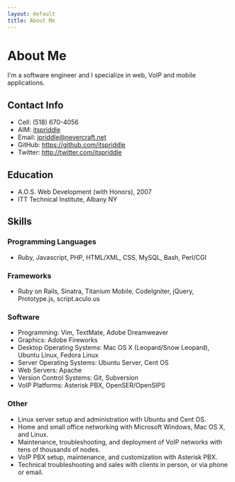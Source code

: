 ```yaml
---
layout: default
title: About Me
---
```


# About Me

I'm a software engineer and I specialize in web, VoIP and mobile applications.


## Contact Info

  * Cell: (518) 670-4056
  * AIM: [itspriddle](aim:goim?screenname=itspriddle)
  * Email: <jpriddle@nevercraft.net>
  * GitHub: <https://github.com/itspriddle>
  * Twitter: <http://twitter.com/itspriddle>


## Education

  * A.O.S. Web Development (with Honors), 2007
  * ITT Technical Institute, Albany NY


## Skills

### Programming Languages

  * Ruby, Javascript, PHP, HTML/XML, CSS, MySQL, Bash, Perl/CGI

### Frameworks

  * Ruby on Rails, Sinatra, Titanium Mobile, CodeIgniter, jQuery, Prototype.js, script.aculo.us

### Software

  * Programming: Vim, TextMate, Adobe Dreamweaver
  * Graphics: Adobe Fireworks
  * Desktop Operating Systems: Mac OS X (Leopard/Snow Leopard), Ubuntu Linux, Fedora Linux
  * Server Operating Systems: Ubuntu Server, Cent OS
  * Web Servers: Apache
  * Version Control Systems: Git, Subversion
  * VoIP Platforms: Asterisk PBX, OpenSER/OpenSIPS

### Other

  * Linux server setup and administration with Ubuntu and Cent OS.
  * Home and small office networking with Microsoft Windows, Mac OS X, and Linux.
  * Maintenance, troubleshooting, and deployment of VoIP networks with tens of thousands of nodes.
  * VoIP PBX setup, maintenance, and customization with Asterisk PBX.
  * Technical troubleshooting and sales with clients in person, or via phone or email.
